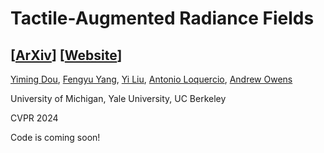 # Tactile-Augmented Radiance Fields

## [[ArXiv]()] [[Website](https://dou-yiming.github.io/TaRF/)]

[Yiming Dou](https://dou-yiming.github.io/), [Fengyu Yang](https://fredfyyang.github.io/), [Yi Liu](), [Antonio Loquercio](https://antonilo.github.io/), [Andrew Owens](https://andrewowens.com/)

University of Michigan, Yale University, UC Berkeley

CVPR 2024

Code is coming soon!
